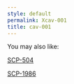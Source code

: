 ```yaml
---
style: default
permalink: Xcav-001
title: cav-001
---
```

You may also like:

[SCP-504](http://scp-wiki.net/scp-504)

[SCP-1986](http://scp-wiki.net/scp-1986)
